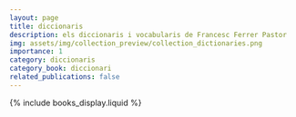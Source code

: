```yaml
---
layout: page
title: diccionaris
description: els diccionaris i vocabularis de Francesc Ferrer Pastor
img: assets/img/collection_preview/collection_dictionaries.png
importance: 1
category: diccionaris
category_book: diccionari
related_publications: false
---
```


<!-- Include the books display logic -->
{% include books_display.liquid %}
